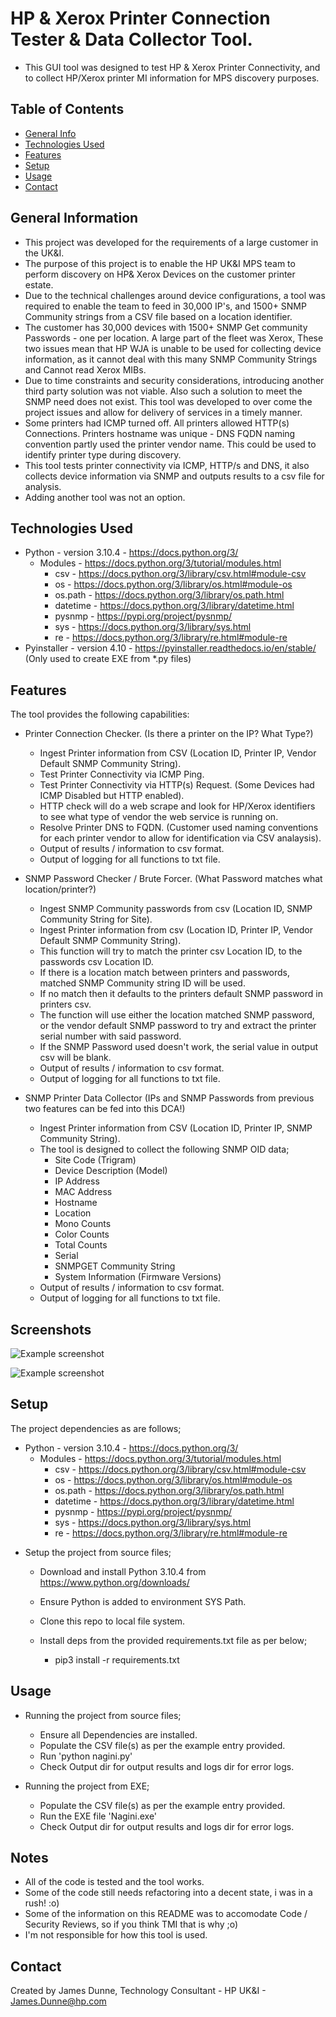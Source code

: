 # HP & Xerox Printer Connection Tester & Data Collector Tool.
 - This GUI tool was designed to test HP & Xerox Printer Connectivity, and to collect HP/Xerox printer MI information for MPS discovery purposes.

## Table of Contents
* [General Info](#general-information)
* [Technologies Used](#technologies-used)
* [Features](#features)
* [Setup](#setup)
* [Usage](#usage)
* [Contact](#contact)

## General Information
- This project was developed for the requirements of a large customer in the UK&I.
- The purpose of this project is to enable the HP UK&I MPS team to perform discovery on HP& Xerox Devices on the customer printer estate.
- Due to the technical challenges around device configurations, a tool was required to enable the team to feed in 30,000 IP's, and 1500+ SNMP Community strings from a CSV file based on a location identifier. 
- The customer has 30,000 devices with 1500+ SNMP Get community Passwords - one per location. A large part of the fleet was Xerox, These two issues mean that HP WJA is unable to be used for collecting device information, as it cannot deal with this many SNMP Community Strings and Cannot read Xerox MIBs. 
- Due to time constraints and security considerations, introducing another third party solution was not viable. Also such a solution to meet the SNMP need does not exist. This tool was developed to over come the project issues and allow for delivery of services in a timely manner.
- Some printers had ICMP turned off. All printers allowed HTTP(s) Connections. Printers hostname was unique - DNS FQDN naming convention partly used the printer vendor name. This could be used to identify printer type during discovery.
- This tool tests printer connectivity via ICMP, HTTP/s and DNS, it also collects device information via SNMP and outputs results to a csv file for analysis.
- Adding another tool was not an option.

## Technologies Used
- Python - version 3.10.4 - https://docs.python.org/3/
    - Modules - https://docs.python.org/3/tutorial/modules.html
        - csv - https://docs.python.org/3/library/csv.html#module-csv
        - os - https://docs.python.org/3/library/os.html#module-os
        - os.path - https://docs.python.org/3/library/os.path.html
        - datetime - https://docs.python.org/3/library/datetime.html
        - pysnmp - https://pypi.org/project/pysnmp/
        - sys -  https://docs.python.org/3/library/sys.html
        - re - https://docs.python.org/3/library/re.html#module-re
- Pyinstaller - version 4.10 - https://pyinstaller.readthedocs.io/en/stable/ (Only used to create EXE from *.py files)

## Features
The tool provides the following capabilities:

* Printer Connection Checker. (Is there a printer on the IP? What Type?)
  - Ingest Printer information from CSV (Location ID, Printer IP, Vendor Default SNMP Community String). 
  - Test Printer Connectivity via ICMP Ping.
  - Test Printer Connectivity via HTTP(s) Request. (Some Devices had ICMP Disabled but HTTP enabled).
  - HTTP check will do a web scrape and look for HP/Xerox identifiers to see what type of vendor the web service is running on. 
  - Resolve Printer DNS to FQDN. (Customer used naming conventions for each printer vendor to allow for identification via CSV analaysis). 
  - Output of results / information to csv format.
  - Output of logging for all functions to txt file.

* SNMP Password Checker / Brute Forcer. (What Password matches what location/printer?)
  - Ingest SNMP Community passwords from csv (Location ID, SNMP Community String for Site).
  - Ingest Printer information from csv (Location ID, Printer IP, Vendor Default SNMP Community String). 
  - This function will try to match the printer csv Location ID, to the passwords csv Location ID. 
  - If there is a location match between printers and passwords, matched SNMP Community string ID will be used.
  - If no match then it defaults to the printers default SNMP password in printers csv.
  - The function will use either the location matched SNMP password, or the vendor default SNMP password to try and extract the printer serial number with said password.
  - If the SNMP Password used doesn't work, the serial value in output csv will be blank. 
  - Output of results / information to csv format.
  - Output of logging for all functions to txt file.

* SNMP Printer Data Collector (IPs and SNMP Passwords from previous two features can be fed into this DCA!)
  - Ingest Printer information from CSV (Location ID, Printer IP, SNMP Community String).
  - The tool is designed to collect the following SNMP OID data;
    - Site Code (Trigram)
    - Device Description (Model)
    - IP Address
    - MAC Address
    - Hostname
    - Location
    - Mono Counts
    - Color Counts
    - Total Counts
    - Serial
    - SNMPGET Community String
    - System Information (Firmware Versions)
  - Output of results / information to csv format.
  - Output of logging for all functions to txt file.

## Screenshots
![Example screenshot](./img/screenshot1.PNG)

![Example screenshot](./img/screenshot2.PNG)

## Setup
The project dependencies as are follows;

- Python - version 3.10.4 - https://docs.python.org/3/
    - Modules - https://docs.python.org/3/tutorial/modules.html
        - csv - https://docs.python.org/3/library/csv.html#module-csv
        - os - https://docs.python.org/3/library/os.html#module-os
        - os.path - https://docs.python.org/3/library/os.path.html
        - datetime - https://docs.python.org/3/library/datetime.html
        - pysnmp - https://pypi.org/project/pysnmp/
        - sys -  https://docs.python.org/3/library/sys.html
        - re - https://docs.python.org/3/library/re.html#module-re

* Setup the project from source files;

    - Download and install Python 3.10.4 from https://www.python.org/downloads/

    - Ensure Python is added to environment SYS Path.

    - Clone this repo to local file system.

    - Install deps from the provided requirements.txt file as per below;
 
        - pip3 install -r requirements.txt

## Usage
* Running the project from source files;

    - Ensure all Dependencies are installed.
    - Populate the CSV file(s) as per the example entry provided. 
    - Run 'python nagini.py' 
    - Check Output dir for output results and logs dir for error logs. 

* Running the project from EXE;

    - Populate the CSV file(s) as per the example entry provided. 
    - Run the EXE file 'Nagini.exe' 
    - Check Output dir for output results and logs dir for error logs.

## Notes

   - All of the code is tested and the tool works.
   - Some of the code still needs refactoring into a decent state, i was in a rush! :o)
   - Some of the information on this README was to accomodate Code / Security Reviews, so if you think TMI that is why ;o)
   - I'm not responsible for how this tool is used. 
    
## Contact
Created by James Dunne, Technology Consultant - HP UK&I - James.Dunne@hp.com
